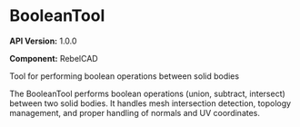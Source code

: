# BooleanTool

**API Version:** 1.0.0

**Component:** RebelCAD

Tool for performing boolean operations between solid bodies

The BooleanTool performs boolean operations (union, subtract, intersect)
between two solid bodies. It handles mesh intersection detection, topology
management, and proper handling of normals and UV coordinates.

